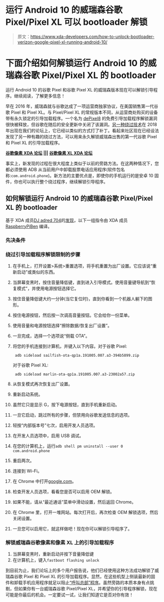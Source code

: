 # 运行 Android 10 的威瑞森谷歌 Pixel/Pixel XL 可以 bootloader 解锁

> 原文：<https://www.xda-developers.com/how-to-unlock-bootloader-verizon-google-pixel-xl-running-android-10/>

# 下面介绍如何解锁运行 Android 10 的威瑞森谷歌 Pixel/Pixel XL 的 bootloader

运行 Android 10 的谷歌 Pixel 和谷歌 Pixel XL 的威瑞森版本现在可以解锁引导程序。继续阅读，了解更多信息！

早在 2016 年，威瑞森就与谷歌达成了一项运营商独家协议，在美国销售第一代谷歌 Pixel 和 Pixel XL。与 Pixel/Pixel XL 的常规版本不同，从运营商处购买的设备带有永久锁定的引导加载程序。一个名为 [dePixel8](https://www.xda-developers.com/verizon-pixelpixel-xl-bootloader-unlock-has-been-released/) 的免费引导加载程序解锁漏洞很快被释放，但谷歌在随后的安全更新中关闭了该漏洞。[另一种绕过技术](https://www.xda-developers.com/unlock-bootloader-verizon-google-pixel-xl/)在 2018 年出现在我们的论坛上，它已经以类似的方式打了补丁。看起来社区现在已经设法发现了另一种有趣的绕过方法，可以用来永久解锁威瑞森出售的第一代谷歌 Pixel 和 Pixel XL 的引导加载程序。

**[谷歌像素 XDA 论坛](https://forum.xda-developers.com/pixel) ||| [谷歌像素 XL XDA 论坛](https://forum.xda-developers.com/pixel-xl)**

事实上，新发现的过程在很大程度上类似于以前的旁路方法。在这两种情况下，您都必须使用 ADB 从当前用户中卸载股票电话应用程序(软件包名称:`com.android.phone`)。新方法的主要优点是，即使你的手机运行的是安卓 10 固件，你也可以执行整个绕过程序，继续解锁引导程序。

## 如何解锁运行 Android 10 的威瑞森谷歌 Pixel/Pixel XL 的 bootloader

基于 XDA 成员[DJ adred 704](https://forum.xda-developers.com/member.php?u=9295007)的[发现](https://forum.xda-developers.com/showpost.php?p=83064933)，以下一组指令由 XDA 成员 [RaspberryPiBen](https://forum.xda-developers.com/member.php?u=8460301) 编译。

### 先决条件

### 绕过引导加载程序解锁限制的步骤

1.  在手机上，打开设置>系统>重置选项，将手机重置为出厂设置。它应该说“重新启动”或类似的东西。
2.  当屏幕变黑时，按住音量降低键，直到进入引导模式。使用音量键导航到“恢复模式”，并使用电源按钮选择它。
3.  按住音量降低键大约一分钟(当它复位时)，直到你看到一个机器人躺下的图形。
4.  按住电源按钮，然后按一次调高音量按钮。它会给你一份菜单。
5.  使用音量和电源按钮选择“擦除数据/恢复出厂设置”。
6.  一旦完成，选择一个选项说“侧载 OTA”。
7.  将您的手机连接到计算机，并键入以下内容。对于谷歌 Pixel:

    ```
     adb sideload sailfish-ota-qp1a.191005.007.a3-394b5899.zip 
    ```

    对于谷歌 Pixel XL:

    ```
     adb sideload marlin-ota-qp1a.191005.007.a3-23002a57.zip 
    ```

8.  从恢复模式再次恢复出厂设置。
9.  重新启动系统。
10.  虽然它只是显示 G，按下电源按钮，直到手机重新启动。
11.  一旦它启动，跳过所有的步骤，但禁用向谷歌发送信息的选项。
12.  轻按“内部版本号”七次，启用开发人员选项。
13.  在开发人员选项中，启用 USB 调试。
14.  在您的计算机上，运行`adb shell pm uninstall --user 0 com.android.phone`
15.  重启两次。
16.  连接到 Wi-Fi。
17.  在 Chrome 中打开[google.com](https://www.google.com/)。
18.  检查开发人员选项，看看您是否可以启用 OEM 解锁。
19.  如果不能，请从“最近通话”菜单中滑动设置，然后返回 Chrome。
20.  在 Chrome 里，打开一堆网站。每次打开后，再次检查 OEM 解锁选项，然后关闭设置。
21.  一旦您可以启用它，就这样做吧！现在你可以解锁引导程序了。

### 解锁威瑞森谷歌像素和像素 XL 上的引导加载程序

1.  当屏幕变黑时，重新启动并按下音量降低键
2.  在计算机上，键入`fastboot flashing unlock`

到目前为止，我们论坛上的多个用户报告说，他们已经使用这种方法成功解锁了威瑞森谷歌 Pixel 和 Pixel XL 的引导加载程序。显然，在这些机型上侧装最新的固件和卸载手机应用程序就足以阻止[“呼叫总部”程序](https://forum.xda-developers.com/showpost.php?p=82867549)。虽然旁路的本质本身有点挑剔，但如果你有一台威瑞森谷歌 Pixel/Pixel XL，并希望你的引导程序解锁，现在可能是你最后的机会。一定要试一试，让我们知道它是否对你有效！